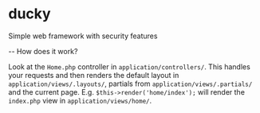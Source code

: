 # ducky
Simple web framework with security features

-- How does it work?

Look at the `Home.php` controller in `application/controllers/`. This handles your requests and then renders the default layout in `application/views/.layouts/`, partials from `application/views/.partials/` and the current page. E.g. `$this->render('home/index');` will render the `index.php` view in `application/views/home/`.
